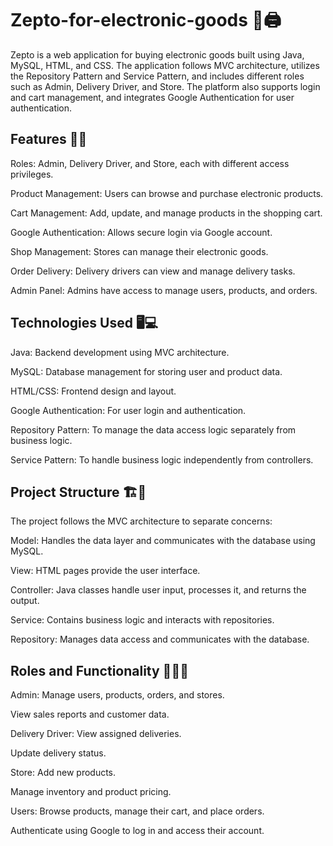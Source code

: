 # Zepto-for-electronic-goods 💽🖨️

Zepto is a web application for buying electronic goods built using Java, MySQL, HTML, and CSS. The application follows MVC architecture, utilizes the Repository Pattern and Service Pattern, and includes different roles such as Admin, Delivery Driver, and Store. The platform also supports login and cart management, and integrates Google Authentication for user authentication.

## Features 📑📑
Roles: Admin, Delivery Driver, and Store, each with different access privileges.

Product Management: Users can browse and purchase electronic products.

Cart Management: Add, update, and manage products in the shopping cart.

Google Authentication: Allows secure login via Google account.

Shop Management: Stores can manage their electronic goods.

Order Delivery: Delivery drivers can view and manage delivery tasks.

Admin Panel: Admins have access to manage users, products, and orders.

## Technologies Used 🖥️💻
Java: Backend development using MVC architecture.

MySQL: Database management for storing user and product data.

HTML/CSS: Frontend design and layout.

Google Authentication: For user login and authentication.

Repository Pattern: To manage the data access logic separately from business logic.

Service Pattern: To handle business logic independently from controllers.

## Project Structure 🏗️🏢
The project follows the MVC architecture to separate concerns:

Model: Handles the data layer and communicates with the database using MySQL.

View: HTML pages provide the user interface.

Controller: Java classes handle user input, processes it, and returns the output.

Service: Contains business logic and interacts with repositories.

Repository: Manages data access and communicates with the database.

## Roles and Functionality 🧑🏽‍🚒
Admin: 
  Manage users, products, orders, and stores.
  
  View sales reports and customer data.

Delivery Driver:
  View assigned deliveries.
  
  Update delivery status.

Store:
  Add new products.

  Manage inventory and product pricing.

Users:
  Browse products, manage their cart, and place orders.

  Authenticate using Google to log in and access their account.
